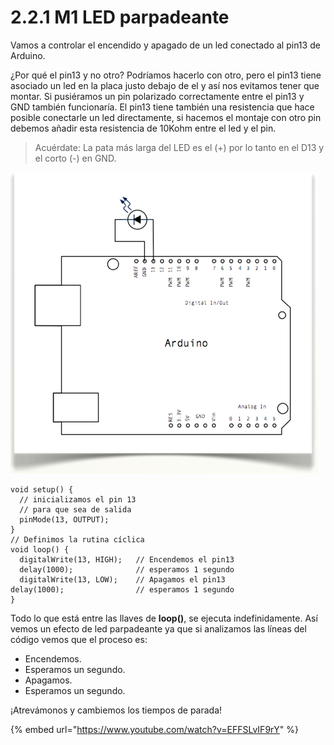 # 2.2.1 M1 LED parpadeante

Vamos a controlar el encendido y apagado de un led conectado al pin13 de Arduino.

¿Por qué el pin13 y no otro? Podríamos hacerlo con otro, pero el pin13 tiene asociado un led en la placa justo debajo de el y así nos evitamos tener que montar. Si pusiéramos un pin polarizado correctamente entre el pin13 y GND también funcionaría. El pin13 tiene también una resistencia que hace posible conectarle un led directamente, si hacemos el montaje con otro pin debemos añadir esta resistencia de 10Kohm entre el led y el pin.

> Acuérdate: La pata más larga del LED es el \(+\) por lo tanto en el D13 y el corto \(-\) en GND.

![](../../.gitbook/assets/captura_de_pantalla_2015-05-19_a_las_11.31.53.png)

```text
void setup() {                
  // inicializamos el pin 13 
  // para que sea de salida
  pinMode(13, OUTPUT);     
}
// Definimos la rutina cíclica
void loop() {
  digitalWrite(13, HIGH);   // Encendemos el pin13
  delay(1000);              // esperamos 1 segundo
  digitalWrite(13, LOW);    // Apagamos el pin13  
delay(1000);                // esperamos 1 segundo
}
```

Todo lo que está entre las llaves de **loop\(\)**, se ejecuta indefinidamente. Así vemos un efecto de led parpadeante ya que si analizamos las líneas del código vemos que el proceso es:

* Encendemos.
* Esperamos un segundo.
* Apagamos.
* Esperamos un segundo.  

¡Atrevámonos y cambiemos los tiempos de parada!

{% embed url="https://www.youtube.com/watch?v=EFFSLvIF9rY" %}

